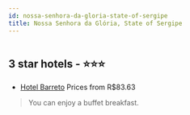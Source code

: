 ```yaml
---
id: nossa-senhora-da-gloria-state-of-sergipe
title: Nossa Senhora da Glória, State of Sergipe
---
```


<center><img src="https://static.hotelurbano.com/reservas/prod0/17/17436/5db0952315fea_hotel-barreto.jpg" alt="" /></center>


##  3 star hotels - ⭐️⭐️⭐️

-    [Hotel Barreto](https://us.hurb.com/hotels/nossa-senhora-da-gloria/hotel-barreto-17436?cmp=18055) Prices from R$83.63
   > You can enjoy a buffet breakfast.
